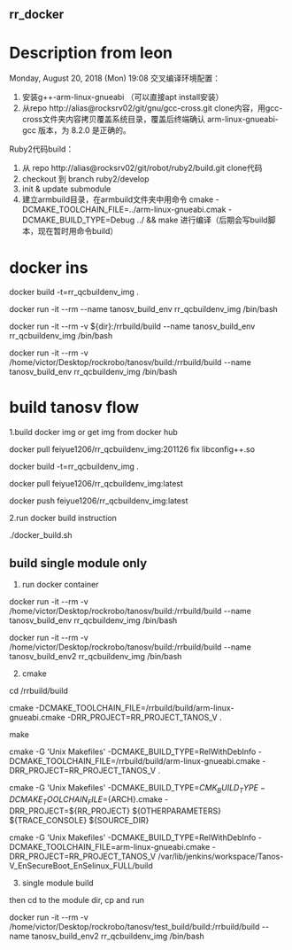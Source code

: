 ## rr_docker

# Description from leon

Monday, August 20, 2018 (Mon) 19:08
交叉编译环境配置：
1. 安装g++-arm-linux-gnueabi （可以直接apt  install安装）
2. 从repo http://alias@rocksrv02/git/gnu/gcc-cross.git  clone内容，用gcc-cross文件夹内容拷贝覆盖系统目录，覆盖后终端确认 arm-linux-gnueabi-gcc 版本，为 8.2.0 是正确的。

Ruby2代码build：
1.  从 repo   http://alias@rocksrv02/git/robot/ruby2/build.git  clone代码
2.  checkout 到 branch ruby2/develop
3.  init & update submodule 
4.  建立armbuild目录，在armbuild文件夹中用命令 cmake -DCMAKE_TOOLCHAIN_FILE=../arm-linux-gnueabi.cmak -DCMAKE_BUILD_TYPE=Debug ../  && make 进行编译（后期会写build脚本，现在暂时用命令build）

# docker ins

docker build -t=rr_qcbuildenv_img .

docker run -it --rm --name tanosv_build_env rr_qcbuildenv_img /bin/bash


docker run -it --rm -v ${dir}:/rrbuild/build --name tanosv_build_env rr_qcbuildenv_img /bin/bash

docker run -it --rm -v /home/victor/Desktop/rockrobo/tanosv/build:/rrbuild/build --name tanosv_build_env rr_qcbuildenv_img /bin/bash


# build tanosv flow

1.build docker img or get img from docker hub


docker pull feiyue1206/rr_qcbuildenv_img:201126
    fix libconfig++.so


docker build -t=rr_qcbuildenv_img .

docker pull feiyue1206/rr_qcbuildenv_img:latest

docker push feiyue1206/rr_qcbuildenv_img:latest




2.run docker build instruction

./docker_build.sh


## build single module only

1. run docker container 

docker run -it --rm -v /home/victor/Desktop/rockrobo/tanosv/build:/rrbuild/build --name tanosv_build_env rr_qcbuildenv_img /bin/bash

docker run -it --rm -v /home/victor/Desktop/rockrobo/tanosv/build:/rrbuild/build --name tanosv_build_env2 rr_qcbuildenv_img /bin/bash


2. cmake 

cd /rrbuild/build

cmake -DCMAKE_TOOLCHAIN_FILE=/rrbuild/build/arm-linux-gnueabi.cmake -DRR_PROJECT=RR_PROJECT_TANOS_V .

make

cmake -G 'Unix Makefiles' -DCMAKE_BUILD_TYPE=RelWithDebInfo -DCMAKE_TOOLCHAIN_FILE=/rrbuild/build/arm-linux-gnueabi.cmake -DRR_PROJECT=RR_PROJECT_TANOS_V .




cmake -G 'Unix Makefiles' -DCMAKE_BUILD_TYPE=${CMK_BUILD_TYPE} -DCMAKE_TOOLCHAIN_FILE=${ARCH}.cmake -DRR_PROJECT=${RR_PROJECT} ${OTHERPARAMETERS} ${TRACE_CONSOLE} ${SOURCE_DIR}

cmake -G 'Unix Makefiles' -DCMAKE_BUILD_TYPE=RelWithDebInfo -DCMAKE_TOOLCHAIN_FILE=arm-linux-gnueabi.cmake -DRR_PROJECT=RR_PROJECT_TANOS_V /var/lib/jenkins/workspace/Tanos-V_EnSecureBoot_EnSelinux_FULL/build


3. single module build

then cd to the module dir, cp and run




docker run -it --rm -v /home/victor/Desktop/rockrobo/tanosv/test_build/build:/rrbuild/build --name tanosv_build_env2 rr_qcbuildenv_img /bin/bash

